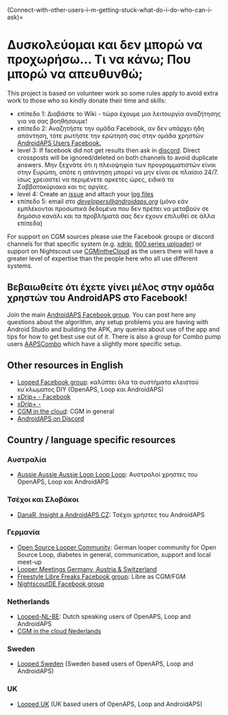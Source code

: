 (Connect-with-other-users-i-m-getting-stuck-what-do-i-do-who-can-i-ask)=

# Δυσκολεύομαι και δεν μπορώ να προχωρήσω... Τι να κάνω; Που μπορώ να απευθυνθώ;

This project is based on volunteer work so some rules apply to avoid extra work to those who so kindly donate their time and skills:

* επίπεδο 1: Διαβάστε το Wiki - τώρα έχουμε μια λειτουργία αναζήτησης για να σας βοηθήσουμε!
* επίπεδο 2: Αναζητήστε την ομάδα Facebook, αν δεν υπάρχει ήδη απάντηση, τότε ρωτήστε την ερώτησή σας στην ομάδα χρηστών [AndroidAPS Users Facebook.](https://www.facebook.com/groups/1900195340201874/)
* level 3: If facebook did not get results then ask in [discord](https://discord.gg/4fQUWHZ4Mw). Direct crossposts will be ignored/deleted on both channels to avoid duplicate answers. Μην ξεχνάτε ότι η πλειοψηφία των προγραμματιστών είναι στην Ευρώπη, οπότε η απάντηση μπορεί να μην είναι σε πλαίσιο 24/7. ίσως χρειαστεί να περιμένετε αρκετές ώρες, ειδικά τα Σαββατοκύριακα και τις αργίες.
* level 4: Create an [issue](https://github.com/nightscout/AndroidAPS/issues) and attach your [log files](../Usage/Accessing-logfiles.md)
* επίπεδο 5: email στο *developers@androidaps.org* (μόνο εάν εμπλέκονται προσωπικά δεδομένα που δεν πρέπει να μεταβούν σε δημόσιο κανάλι και τα προβλήματά σας δεν έχουν επιλυθεί σε άλλα επίπεδα)

For support on CGM sources please use the Facebook groups or discord channels for that specific system (e.g. [xdrip](https://www.facebook.com/groups/xDripG5/), [600 series uploader](https://www.facebook.com/groups/NightscoutForMedtronic/)) or support on Nightscout use [CGMintheCloud](https://www.facebook.com/groups/cgminthecloud/) as the users there will have a greater level of expertise than the people here who all use different systems.

## Βεβαιωθείτε ότι έχετε γίνει μέλος στην ομάδα χρηστών του AndroidAPS στο Facebook!

Join the main [AndroidAPS Facebook group](https://www.facebook.com/groups/1900195340201874/). You can post here any questions about the algorithm, any setup problems you are having with Android Studio and building the APK, any queries about use of the app and tips for how to get best use out of it. There is also a group for Combo pump users [AAPSCombo](https://www.facebook.com/groups/127507891261169/) which have a slightly more specific setup.

## Other resources in English

* [Looped Facebook group](https://www.facebook.com/groups/TheLoopedGroup): καλύπτει όλα τα συστήματα κλειστού κυ΄κλωματος DIY (OpenAPS, Loop και AndroidAPS)
* [xDrip+ - Facebook](https://www.facebook.com/groups/xDripG5/)
* [xDrip+ - ](https://xdrip.readthedocs.io/en/latest/)
* [CGM in the cloud](https://www.facebook.com/groups/cgminthecloud/): CGM in general
* [AndroidAPS on Discord](https://discord.gg/4fQUWHZ4Mw)

## Country / language specific resources

### Αυστραλία

* [Aussie Aussie Aussie Loop Loop Loop](https://www.facebook.com/groups/AussieLooping/): Αυστραλοί χρηστες του OpenAPS, Loop και AndroidAPS

### Τσέχοι και Σλοβάκοι

* [DanaR, Insight a AndroidAPS CZ](https://www.facebook.com/groups/AndroidAPSCZ/): Τσέχοι χρήστες του AndroidAPS

### Γερμανία

* [Open Source Looper Community](https://de.loopercommunity.org/): German looper community for Open Source Loop, diabetes in general, communication, support and local meet-up
* [Looper Meetings Germany, Austria & Switzerland](https://de.loopercommunity.org/c/veranstaltungen/l/calendar)
* [Freestyle Libre Freaks Facebook group](https://www.facebook.com/groups/FreestyleLibreFreaks/): Libre as CGM/FGM
* [NightscoutDE Facebook group](https://www.facebook.com/groups/nightscoutDE/)

### Netherlands

* [Looped-NL-BE](https://www.facebook.com/groups/117102135652893): Dutch speaking users of OpenAPS, Loop and AndroidAPS
* [CGM in the cloud Nederlands](https://www.facebook.com/groups/1764754560436596)

### Sweden

* [Looped Sweden](https://www.facebook.com/groups/661514380864081/) (Sweden based users of OpenAPS, Loop and AndroidAPS)

### UK

* [Looped UK](https://www.facebook.com/groups/LoopedUK/) (UK based users of OpenAPS, Loop and AndroidAPS)